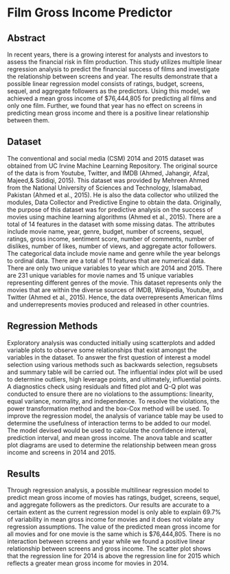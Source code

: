 # Film Gross Income Predictor
## Abstract 
In recent years, there is a growing interest for analysts and investors to assess the financial risk in film production. This study utilizes multiple linear regression analysis to predict the financial success of films and investigate the relationship between screens and year. The results demonstrate that a possible linear regression model consists of ratings, budget, screens, sequel, and aggregate followers as the predictors. Using this model, we achieved a mean gross income of $76,444,805 for predicting all films and only one film. Further, we found that year has no effect on screens in predicting mean gross income and there is a positive linear relationship between them. 

## Dataset 
The conventional and social media (CSM) 2014 and 2015 dataset was obtained from UC Irvine Machine Learning Repository. The original source of the data is from Youtube, Twitter, and IMDB (Ahmed, Jahangir, Afzal, Majeed,& Siddiqi, 2015). This dataset was provided by Mehreen Ahmed from the National University of Sciences and Technology, Islamabad, Pakistan (Ahmed et al., 2015). He is also the data collector who utilized the modules, Data Collector and Predictive Engine to obtain the data. Originally, the purpose of this dataset was for predictive analysis on the success of movies using machine learning algorithms (Ahmed et al., 2015). There are a total of 14 features in the dataset with some missing datas. The attributes include movie name, year, genre, budget, number of screens, sequel, ratings, gross income, sentiment score, number of comments, number of dislikes, number of likes, number of views, and aggregate actor followers. The categorical data include movie name and genre while the year belongs to ordinal data. There are a total of 11 features that are numerical data. There are only two unique variables to year which are 2014 and 2015. There are 231 unique variables for movie names and 15 unique variables representing different genres of the movie. This dataset represents only the movies that are within the diverse sources of IMDB, Wikipedia, Youtube, and Twitter (Ahmed et al., 2015). Hence, the data overrepresents American films and underrepresents movies produced and released in other countries.

## Regression Methods  
Exploratory analysis was conducted initially using scatterplots and added variable plots to observe some relationships that exist amongst the variables in the dataset. To answer the first question of interest a model selection using various methods such as backwards selection, regsubsets and summary table will be carried out. The influential index plot will be used to determine outliers, high leverage points, and ultimately, influential points. A diagnostics check using residuals and fitted plot and Q-Q plot was conducted to ensure there are no violations to the assumptions: linearity, equal variance, normality, and independence. To resolve the violations, the power transformation method and the box-Cox method will be used. To improve the regression model, the analysis of variance table may be used to determine the usefulness of interaction terms to be added to our model. The model devised would be used to calculate the confidence interval, prediction interval, and mean gross income. The anova table and scatter plot diagrams are used to determine the relationship between mean gross income and screens in 2014 and 2015.

## Results 
Through regression analysis, a possible multilinear regression model to predict mean gross income of movies has ratings, budget, screens, sequel, and aggregate followers as the predictors. Our results are accurate to a certain extent as the current regression model is only able to explain 69.7% of variability in mean gross income for movies and it does not violate any regression assumptions. The value of the predicted mean gross income for all movies and for one movie is the same which is $76,444,805. There is no interaction between screens and year while we found a positive linear relationship between screens and gross income. The scatter plot shows that the regression line for 2014 is above the regression line for 2015 which reflects a greater mean gross income for movies in 2014. 
